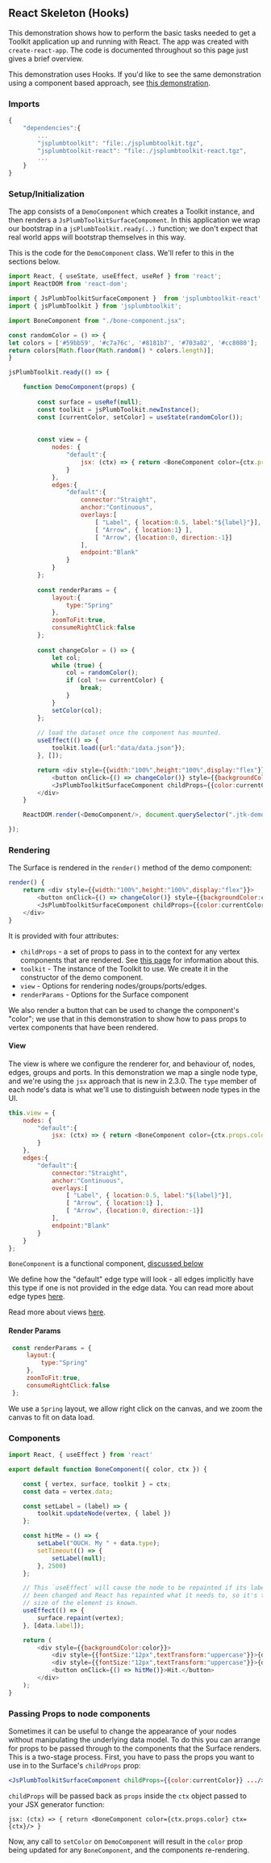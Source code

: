 <a id="top"></a>
## React Skeleton (Hooks)

This demonstration shows how to perform the basic tasks needed to get a Toolkit application up and running with React. The app was created with `create-react-app`.  The code is documented throughout so this page just gives a brief overview. 

This demonstration uses Hooks. If you'd like to see the same demonstration using a component based approach, see [this demonstration](https://github.com/jsplumb-toolkit-demonstrations/react-skeleton).
 
<a name="imports"></a>
### Imports

```javascript
{
    "dependencies":{
        ...
        "jsplumbtoolkit": "file:./jsplumbtoolkit.tgz",
        "jsplumbtoolkit-react": "file:./jsplumbtoolkit-react.tgz",
        ...
    }
}
```

<a name="setup"></a>
### Setup/Initialization

The app consists of a `DemoComponent` which creates a Toolkit instance, and then renders a `JsPlumbToolkitSurfaceCompoment`. In this application we wrap our bootstrap in a `jsPlumbToolkit.ready(..)` function; we don't expect that real world apps will bootstrap themselves in this way.

This is the code for the `DemoComponent` class. We'll refer to this in the sections below.

```javascript
import React, { useState, useEffect, useRef } from 'react';
import ReactDOM from 'react-dom';

import { JsPlumbToolkitSurfaceComponent }  from 'jsplumbtoolkit-react';
import { jsPlumbToolkit } from 'jsplumbtoolkit';

import BoneComponent from "./bone-component.jsx";

const randomColor = () => {
let colors = ['#59bb59', '#c7a76c', '#8181b7', '#703a82', '#cc8080'];
return colors[Math.floor(Math.random() * colors.length)];
}

jsPlumbToolkit.ready(() => {

    function DemoComponent(props) {
        
        const surface = useRef(null);
        const toolkit = jsPlumbToolkit.newInstance();
        const [currentColor, setColor] = useState(randomColor());
        
    
        const view = {
            nodes: {
                "default":{
                    jsx: (ctx) => { return <BoneComponent color={ctx.props.color} ctx={ctx}/> }
                }
            },
            edges:{
                "default":{
                    connector:"Straight",
                    anchor:"Continuous",
                    overlays:[
                        [ "Label", { location:0.5, label:"${label}"}],
                        [ "Arrow", { location:1} ],
                        [ "Arrow", {location:0, direction:-1}]
                    ],
                    endpoint:"Blank"
                }
            }
        };
    
        const renderParams = {
            layout:{
                type:"Spring"
            },
            zoomToFit:true,
            consumeRightClick:false
        };
    
        const changeColor = () => {
            let col;
            while (true) {
                col = randomColor();
                if (col !== currentColor) {
                    break;
                }
            }
            setColor(col);
        };
    
        // load the dataset once the component has mounted.
        useEffect(() => {
            toolkit.load({url:"data/data.json"});
        }, []);

        return <div style={{width:"100%",height:"100%",display:"flex"}}>
            <button onClick={() => changeColor()} style={{backgroundColor:currentColor}} className="colorButton">Change color</button>
            <JsPlumbToolkitSurfaceComponent childProps={{color:currentColor}} renderParams={renderParams} toolkit={toolkit} view={view} ref={surface} />
        </div>
    }

    ReactDOM.render(<DemoComponent/>, document.querySelector(".jtk-demo-canvas"));

});


```

<a name="rendering"></a>
### Rendering

The Surface is rendered in the `render()` method of the demo component:


```javascript
render() {
    return <div style={{width:"100%",height:"100%",display:"flex"}}>
        <button onClick={() => changeColor()} style={{backgroundColor:currentColor}} className="colorButton">Change color</button>
        <JsPlumbToolkitSurfaceComponent childProps={{color:currentColor}} renderParams={renderParams} toolkit={toolkit} view={view} ref={surface} />
    </div>
}
```

It is provided with four attributes:

- `childProps` - a set of props to pass in to the context for any vertex components that are rendered.  See [this page](https://docs.jsplumbtoolkit.com/toolkit/current/articles/react-integration#passing-props) for information about this.
- `toolkit` - The instance of the Toolkit to use. We create it in the constructor of the demo component.
- `view` - Options for rendering nodes/groups/ports/edges. 
- `renderParams` - Options for the Surface component

We also render a button that can be used to change the component's "color"; we use that in this demonstration to show how to pass props to vertex components that have been rendered.

#### View

The view is where we configure the renderer for, and behaviour of, nodes, edges, groups and ports. In this demonstration we map a single node type, and we're using the `jsx` approach that is new in 2.3.0. The `type` member of each node's data is what we'll use to distinguish between node types in the UI.

```javascript
this.view = {
    nodes: {
        "default":{
            jsx: (ctx) => { return <BoneComponent color={ctx.props.color} ctx={ctx}/> }
        }
    },
    edges:{
        "default":{
            connector:"Straight",
            anchor:"Continuous",
            overlays:[
                [ "Label", { location:0.5, label:"${label}"}],
                [ "Arrow", { location:1} ],
                [ "Arrow", {location:0, direction:-1}]
            ],
            endpoint:"Blank"
        }
    }
};
```

`BoneComponent` is a functional component, [discussed below](#bone-component)

We define how the "default" edge type will look - all edges implicitly have this type if one is not provided in the edge data. You can read more about edge types [here](https://docs.jsplumbtoolkit.com/toolkit/current/articles/data-model#node-edge-port-type).

Read more about views [here](https://docs.jsplumbtoolkit.com/toolkit/current/articles/views).
 
 #### Render Params
 
```javascript
 const renderParams = {
     layout:{
         type:"Spring"
     },
     zoomToFit:true,
     consumeRightClick:false
 };
```

We use a `Spring` layout, we allow right click on the canvas, and we zoom the canvas to fit on data load.


### Components

<a name="bone-component" ref="" title="BoneComponent"></a>

```javascript
import React, { useEffect } from 'react'

export default function BoneComponent({ color, ctx }) {

    const { vertex, surface, toolkit } = ctx;
    const data = vertex.data;

    const setLabel = (label) => {
        toolkit.updateNode(vertex, { label })
    };

    const hitMe = () => {
        setLabel("OUCH. My " + data.type);
        setTimeout(() => {
            setLabel(null);
        }, 2500)
    };

    // This `useEffect` will cause the node to be repainted if its label has changed. This will run after the label has
    // been changed and React has repainted what it needs to, so it's the right time to tell the renderer, since the new
    // size of the element is known.
    useEffect(() => {
        surface.repaint(vertex);
    }, [data.label]);

    return (
        <div style={{backgroundColor:color}}>
            <div style={{fontSize:"12px",textTransform:"uppercase"}}>{data.type} bone</div>
            <div style={{fontSize:"12px",textTransform:"uppercase"}}>{data.label}</div>
            <button onClick={() => hitMe()}>Hit.</button>
        </div>
    );
}

```


<a name="passing-props"></a>
### Passing Props to node components

Sometimes it can be useful to change the appearance of your nodes without manipulating the underlying data model. To do this you can arrange for props to be passed through to the components that the Surface renders. This is a two-stage process.  First, you have to pass the props you want to use in to the Surface's `childProps` prop:

```jsx harmony
<JsPlumbToolkitSurfaceComponent childProps={{color:currentColor}} .../>
```

`childProps` will be passed back as `props` inside the `ctx` object passed to your JSX generator function:

```
jsx: (ctx) => { return <BoneComponent color={ctx.props.color} ctx={ctx}/> }
```

Now, any call to `setColor` on `DemoComponent` will result in the `color` prop being updated for any `BoneComponent`, and the components re-rendering.





 
